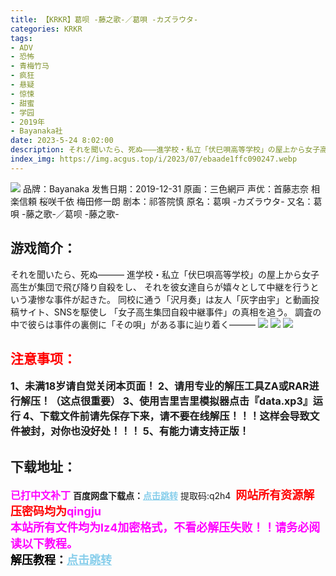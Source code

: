 ```yaml
---
title: 【KRKR】葛呗 -藤之歌-／葛唄 -カズラウタ-
categories: KRKR
tags:
- ADV
- 恐怖
- 青梅竹马
- 疯狂
- 悬疑
- 惊悚
- 甜蜜
- 学园
- 2019年
- Bayanaka社
date: 2023-5-24 8:02:00
description: それを聞いたら、死ぬ―――進学校・私立「伏巳唄高等学校」の屋上から女子高生が集団で飛び降り自殺をし、それを彼女達自らが嬉々として中継を行うという凄惨な事件が起きた。
index_img: https://img.acgus.top/i/2023/07/ebaade1ffc090247.webp
---
```

![](https://img.acgus.top/i/2023/07/ebaade1ffc090247.webp)
品牌：Bayanaka
发售日期：2019-12-31
原画：三色網戸
声优：首藤志奈 相楽信頼 桜咲千依 梅田修一朗
剧本：祁答院慎
原名：葛唄 -カズラウタ-
又名：葛唄 -藤之歌-／葛呗 -藤之歌-

## 游戏简介：
それを聞いたら、死ぬ―――
進学校・私立「伏巳唄高等学校」の屋上から女子高生が集団で飛び降り自殺をし、
それを彼女達自らが嬉々として中継を行うという凄惨な事件が起きた。
同校に通う「沢月奏」は友人「灰字由宇」と動画投稿サイト、SNSを駆使し
「女子高生集団自殺中継事件」の真相を追う。
調査の中で彼らは事件の裏側に「その唄」がある事に辿り着く―――
![](https://img.acgus.top/i/2023/07/c65369e7ec090253.webp)
![](https://img.acgus.top/i/2023/07/93a2ac7e28090251.webp)
![](https://img.acgus.top/i/2023/07/a97c70953a090249.webp)





## <font color=#FF0000 >注意事项：</font>
<font size=3><b>1、未满18岁请自觉关闭本页面！
2、请用专业的解压工具ZA或RAR进行解压！（这点很重要）
3、使用吉里吉里模拟器点击『data.xp3』运行
4、下载文件前请先保存下来，请不要在线解压！！！这样会导致文件被封，对你也没好处！！！
5、有能力请支持正版！</b></font>

## 下载地址：
<font color=#FF00FF size=3><b>已打中文补丁</b></font>
<b>百度网盘下载点：</b><a href="https://pan.baidu.com/s/1rO1BtU_w2nv6PG3S0Q9pBA?pwd=q2h4" style="color: #87CEEB;"><b>点击跳转</b></a> 提取码:q2h4
<a style="padding: 0" href="https://post.qingju.org/AD/"><img style="max-width:100%" src="https://img.acgus.top/i/2024/07/478f689b8021d8d499ab43d21acf137a.gif" alt=""></a>
<b><font color=#FF0000 size=4>网站所有资源解压密码均为</b></font><b><font color=#FF00FF size=4>qingju</font><font color=#FF0000 ></font></b><br><b><font color=#FF00FF size=4>本站所有文件均为lz4加密格式，不看必解压失败！！请务必阅读以下教程。</b></font><br><b><font color=#000 size=4>解压教程：</b><a href="https://post.qingju.org/tutorial/000/" style="color: #87CEEB;"><b>点击跳转</b></a>
